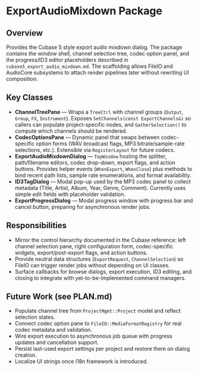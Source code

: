 # ExportAudioMixdown Package

## Overview
Provides the Cubase 5 style export audio mixdown dialog.  The package contains the window shell, channel selection tree, codec option panel, and the progress/ID3 editor placeholders described in `cubase5_export_audio_mixdown.md`.  The scaffolding allows FileIO and AudioCore subsystems to attach render pipelines later without rewriting UI composition.

## Key Classes

- **ChannelTreePane** — Wraps a `TreeCtrl` with channel groups (`Output`, `Group`, `FX`, `Instrument`).  Exposes `SetChannels(const ExportChannels&)` so callers can populate project-specific nodes, and `GatherSelection()` to compute which channels should be rendered.
- **CodecOptionsPane** — Dynamic panel that swaps between codec-specific option forms (WAV broadcast flags, MP3 bitrate/sample-rate selections, etc.).  Extensible via `RegisterLayout` for future codecs.
- **ExportAudioMixdownDialog** — `TopWindow` hosting the splitter, path/filename editors, codec drop-down, export flags, and action buttons.  Provides helper events (`WhenExport`, `WhenClose`) plus methods to bind recent path lists, sample rate enumerations, and format availability.
- **ID3TagDialog** — Modal pop-up used by the MP3 codec panel to collect metadata (Title, Artist, Album, Year, Genre, Comment).  Currently uses simple edit fields with placeholder validation.
- **ExportProgressDialog** — Modal progress window with progress bar and cancel button, preparing for asynchronous render jobs.

## Responsibilities

- Mirror the control hierarchy documented in the Cubase reference: left channel selection pane, right configuration form, codec-specific widgets, export/post-export flags, and action buttons.
- Provide neutral data structures (`ExportRequest`, `ChannelSelection`) so FileIO can trigger render jobs without depending on UI classes.
- Surface callbacks for browse dialogs, export execution, ID3 editing, and closing to integrate with yet-to-be-implemented command managers.

## Future Work (see PLAN.md)

- Populate channel tree from `ProjectMgmt::Project` model and reflect selection states.
- Connect codec option pane to `FileIO::MediaFormatRegistry` for real codec metadata and validation.
- Wire export execution to asynchronous job queue with progress updates and cancellation support.
- Persist last-used export settings per project and restore them on dialog creation.
- Localize UI strings once i18n framework is introduced.

